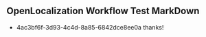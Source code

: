 ## OpenLocalization Workflow Test MarkDown
* 4ac3bf6f-3d93-4c4d-8a85-6842dce8ee0a thanks!

<!--HONumber=Jul16_HO5-->


